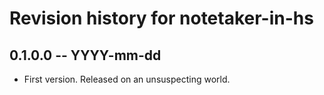 # Revision history for notetaker-in-hs

## 0.1.0.0 -- YYYY-mm-dd

* First version. Released on an unsuspecting world.
